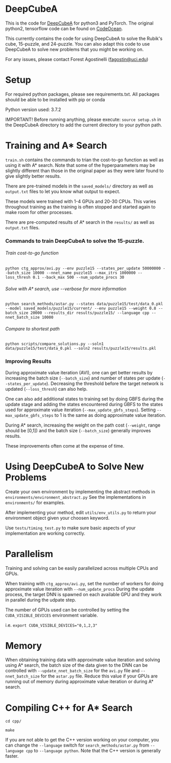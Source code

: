 # DeepCubeA
This is the code for [DeepCubeA](https://www.ics.uci.edu/~fagostin/assets/files/SolvingTheRubiksCubeWithDeepReinforcementLearningAndSearch_Final.pdf) for python3 and PyTorch.
The original python2, tensorflow code can be found on [CodeOcean](https://codeocean.com/capsule/5723040/tree/v1).

This currently contains the code for using DeepCubeA to solve the Rubik's cube, 15-puzzle, and 24-puzzle.
You can also adapt this code to use DeepCubeA to solve new problems that you might be working on.

For any issues, please contact Forest Agostinelli (fagostin@uci.edu)

# Setup
For required python packages, please see requirements.txt.
All packages should be able to be installed with pip or conda

Python version used: 3.7.2

IMPORTANT! Before running anything, please execute: `source setup.sh` in the DeepCubeA directory to add the current 
directory to your python path.

# Training and A* Search
`train.sh` contains the commands to trian the cost-to-go function as well as using it with A* search.
Note that some of the hyperparameters may be slightly different than those in the original paper as they were later 
found to give slightly better results.

There are pre-trained models in the `saved_models/` directory as well as `output.txt` files to let you know what output to expect.

These models were trained with 1-4 GPUs and 20-30 CPUs. This varies throughout training as the training is often stopped and started again to make room for other processes.

There are pre-computed results of A* search in the `results/` as well as `output.txt` files. 

### Commands to train DeepCubeA to solve the 15-puzzle.
###### Train cost-to-go function
`python ctg_approx/avi.py --env puzzle15 --states_per_update 50000000 --batch_size 10000 --nnet_name puzzle15 --max_itrs 1000000 --loss_thresh 0.1 --back_max 500 --num_update_procs 30`

###### Solve with A* search, use --verbose for more information
`python search_methods/astar.py --states data/puzzle15/test/data_0.pkl --model saved_models/puzzle15/current/ --env puzzle15 --weight 0.8 --batch_size 20000 --results_dir results/puzzle15/ --language cpp --nnet_batch_size 10000`

###### Compare to shortest path
`python scripts/compare_solutions.py --soln1 data/puzzle15/test/data_0.pkl --soln2 results/puzzle15/results.pkl`

### Improving Results
During approximate value iteration (AVI), one can get better results by increasing the batch size (`--batch_size`) and number of states per update (`--states_per_update`).
Decreasing the threshold before the target network is updated (`--loss_thresh`) can also help.

One can also add additional states to training set by doing GBFS during the update stage and adding the states encountered during GBFS to the states used for approximate value iteration (`--max_update_gbfs_steps`). Setting `--max_update_gbfs_steps` to 1 is the same as doing approximate value iteration.

During A* search, increasing the weight on the path cost (`--weight`, range should be [0,1]) and the batch size (`--batch_size`) generally improves results.

These improvements often come at the expense of time.

# Using DeepCubeA to Solve New Problems
Create your own environment by implementing the abstract methods in `environments/environment_abstract.py`
See the implementations in `environments/` for examples.

After implementing your method, edit `utils/env_utils.py` to return your environment object given your choosen keyword.

Use `tests/timing_test.py` to make sure basic aspects of your implementation are working correctly.

# Parallelism
Training and solving can be easily parallelized across multiple CPUs and GPUs.

When training with `ctg_approx/avi.py`, set the number of workers for doing approximate value iteration with `--num_update_procs`
During the update process, the target DNN is spawned on each available GPU and they work in parallel during the udpate step.

The number of GPUs used can be controlled by setting the `CUDA_VISIBLE_DEVICES` environment variable.

i.e. `export CUDA_VISIBLE_DEVICES="0,1,2,3"`

# Memory
When obtaining training data with approximate value iteration and solving using A* search, the batch size of the data 
given to the DNN can be controlled with `--update_nnet_batch_size` for the `avi.py` file and `--nnet_batch_size` for
the `astar.py` file. Reduce this value if your GPUs are running out of memory during approximate value iteration or 
during A* search.

# Compiling C++ for A* Search
`cd cpp/`

`make`

If you are not able to get the C++ version working on your computer, you can change the `--language` switch for
`search_methods/astar.py` from `--language cpp` to `--language python`.
Note that the C++ version is generally faster.
